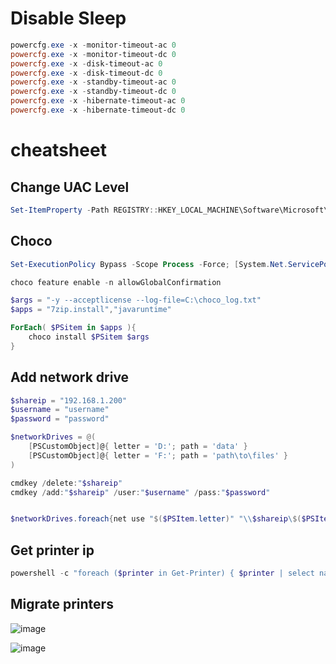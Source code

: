 # Disable Sleep

```powershell
powercfg.exe -x -monitor-timeout-ac 0
powercfg.exe -x -monitor-timeout-dc 0
powercfg.exe -x -disk-timeout-ac 0
powercfg.exe -x -disk-timeout-dc 0
powercfg.exe -x -standby-timeout-ac 0
powercfg.exe -x -standby-timeout-dc 0
powercfg.exe -x -hibernate-timeout-ac 0
powercfg.exe -x -hibernate-timeout-dc 0
```

# cheatsheet
## Change UAC Level
```powershell
Set-ItemProperty -Path REGISTRY::HKEY_LOCAL_MACHINE\Software\Microsoft\Windows\CurrentVersion\Policies\System -Name ConsentPromptBehaviorAdmin -Value 0
```

## Choco
```powershell
Set-ExecutionPolicy Bypass -Scope Process -Force; [System.Net.ServicePointManager]::SecurityProtocol = [System.Net.ServicePointManager]::SecurityProtocol -bor 3072; iex ((New-Object System.Net.WebClient).DownloadString('https://community.chocolatey.org/install.ps1'))

choco feature enable -n allowGlobalConfirmation

$args = "-y --acceptlicense --log-file=C:\choco_log.txt"
$apps = "7zip.install","javaruntime"

ForEach( $PSitem in $apps ){
    choco install $PSitem $args
}
```

## Add network drive
```powershell
$shareip = "192.168.1.200"
$username = "username"
$password = "password"

$networkDrives = @(
    [PSCustomObject]@{ letter = 'D:'; path = 'data' }
    [PSCustomObject]@{ letter = 'F:'; path = 'path\to\files' }
)

cmdkey /delete:"$shareip"
cmdkey /add:"$shareip" /user:"$username" /pass:"$password"


$networkDrives.foreach{net use "$($PSItem.letter)" "\\$shareip\$($PSItem.path)" /persistent:yes }
```

## Get printer ip

```powershell
powershell -c "foreach ($printer in Get-Printer) { $printer | select name, location, portname | sort Name -u | ConvertTo-Json }"
```

## Migrate printers

![image](https://user-images.githubusercontent.com/13403032/187929198-185baa71-4423-4ca8-991a-6dda85c54d0f.png)

![image](https://user-images.githubusercontent.com/13403032/187929261-e08bbfcb-ca91-4c77-9b3b-62ddf1eb9aec.png)
